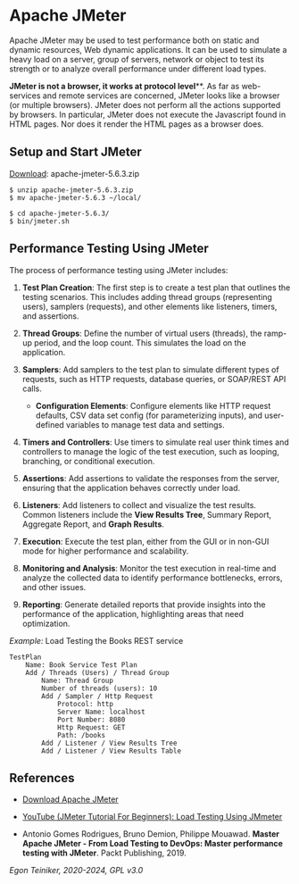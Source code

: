 # Apache JMeter

Apache JMeter may be used to test performance both on static and dynamic resources,
Web dynamic applications.
It can be used to simulate a heavy load on a server, group of servers, network or
object to test its strength or to analyze overall performance under different load types.

**JMeter is not a browser, it works at protocol level****.
As far as web-services and remote services are concerned, JMeter looks like a browser
(or multiple browsers).
JMeter does not perform all the actions supported by browsers. In particular,
JMeter does not execute the Javascript found in HTML pages. Nor does it render the HTML
pages as a browser does.


## Setup and Start JMeter

[Download](https://jmeter.apache.org/download_jmeter.cgi): apache-jmeter-5.6.3.zip

```
$ unzip apache-jmeter-5.6.3.zip
$ mv apache-jmeter-5.6.3 ~/local/

$ cd apache-jmeter-5.6.3/
$ bin/jmeter.sh
```

## Performance Testing Using JMeter

The process of performance testing using JMeter includes:

1. **Test Plan Creation**: The first step is to create a test plan that
    outlines the testing scenarios. This includes adding thread groups
    (representing users), samplers (requests), and other elements like
    listeners, timers, and assertions.

2. **Thread Groups**: Define the number of virtual users (threads), the
    ramp-up period, and the loop count. This simulates the load on the
    application.

3. **Samplers**: Add samplers to the test plan to simulate different types
    of requests, such as HTTP requests, database queries, or SOAP/REST API calls.

    * **Configuration Elements**: Configure elements like HTTP request defaults,
        CSV data set config (for parameterizing inputs), and user-defined variables
        to manage test data and settings.

4. **Timers and Controllers**: Use timers to simulate real user think times
    and controllers to manage the logic of the test execution, such as
    looping, branching, or conditional execution.

5. **Assertions**: Add assertions to validate the responses from the server,
    ensuring that the application behaves correctly under load.

6. **Listeners**: Add listeners to collect and visualize the test results.
    Common listeners include the **View Results Tree**, Summary Report,
    Aggregate Report, and **Graph Results**.

7. **Execution**: Execute the test plan, either from the GUI or in non-GUI
    mode for higher performance and scalability.

8. **Monitoring and Analysis**: Monitor the test execution in real-time and
    analyze the collected data to identify performance bottlenecks, errors,
    and other issues.

9. **Reporting**: Generate detailed reports that provide insights into
    the performance of the application, highlighting areas that need
    optimization.


_Example:_ Load Testing the Books REST service
```
TestPlan
	Name: Book Service Test Plan
	Add / Threads (Users) / Thread Group
		Name: Thread Group
		Number of threads (users): 10
		Add / Sampler / Http Request
			Protocol: http
			Server Name: localhost
			Port Number: 8080
			Http Request: GET
			Path: /books
		Add / Listener / View Results Tree
		Add / Listener / View Results Table
```


## References
* [Download Apache JMeter](https://jmeter.apache.org/download_jmeter.cgi)

* [YouTube (JMeter Tutorial For Beginners): Load Testing Using JMmeter](https://youtu.be/NTyY8wKSvik)

* Antonio Gomes Rodrigues, Bruno Demion, Philippe Mouawad. **Master Apache JMeter - From Load Testing to DevOps: Master performance testing with JMeter**. Packt Publishing, 2019.

*Egon Teiniker, 2020-2024, GPL v3.0*
